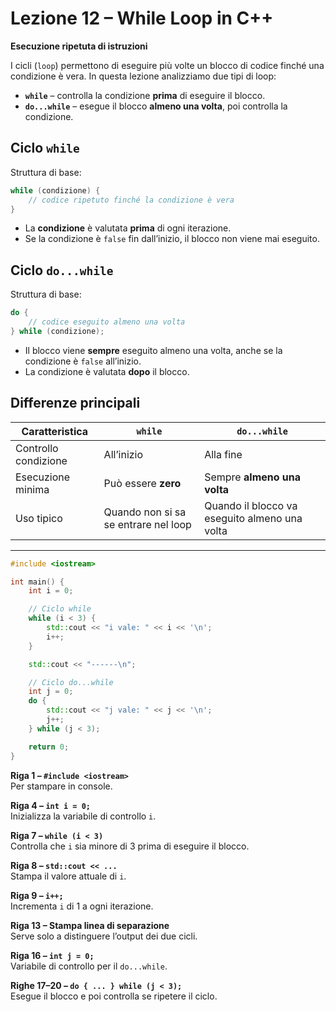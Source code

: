 # Lezione 12 – While Loop in C++

**Esecuzione ripetuta di istruzioni**

I cicli (`loop`) permettono di eseguire più volte un blocco di codice finché una condizione è vera.
In questa lezione analizziamo due tipi di loop:

* **`while`** – controlla la condizione **prima** di eseguire il blocco.
* **`do...while`** – esegue il blocco **almeno una volta**, poi controlla la condizione.

## Ciclo `while`

Struttura di base:

```cpp
while (condizione) {
    // codice ripetuto finché la condizione è vera
}
```

* La **condizione** è valutata **prima** di ogni iterazione.
* Se la condizione è `false` fin dall’inizio, il blocco non viene mai eseguito.

## Ciclo `do...while`

Struttura di base:

```cpp
do {
    // codice eseguito almeno una volta
} while (condizione);
```

* Il blocco viene **sempre** eseguito almeno una volta, anche se la condizione è `false` all’inizio.
* La condizione è valutata **dopo** il blocco.


## Differenze principali

| Caratteristica       | `while`                              | `do...while`                                  |
| -------------------- | ------------------------------------ | --------------------------------------------- |
| Controllo condizione | All’inizio                           | Alla fine                                     |
| Esecuzione minima    | Può essere **zero**                  | Sempre **almeno una volta**                   |
| Uso tipico           | Quando non si sa se entrare nel loop | Quando il blocco va eseguito almeno una volta |

---

```cpp
#include <iostream>

int main() {
    int i = 0;

    // Ciclo while
    while (i < 3) {
        std::cout << "i vale: " << i << '\n';
        i++;
    }

    std::cout << "------\n";

    // Ciclo do...while
    int j = 0;
    do {
        std::cout << "j vale: " << j << '\n';
        j++;
    } while (j < 3);

    return 0;
}
```

**Riga 1 – `#include <iostream>`**  
Per stampare in console.

**Riga 4 – `int i = 0;`**  
Inizializza la variabile di controllo `i`.

**Riga 7 – `while (i < 3)`**  
Controlla che `i` sia minore di 3 prima di eseguire il blocco.

**Riga 8 – `std::cout << ...`**  
Stampa il valore attuale di `i`.

**Riga 9 – `i++;`**  
Incrementa `i` di 1 a ogni iterazione.

**Riga 13 – Stampa linea di separazione**  
Serve solo a distinguere l’output dei due cicli.

**Riga 16 – `int j = 0;`**  
Variabile di controllo per il `do...while`.

**Righe 17–20 – `do { ... } while (j < 3);`**  
Esegue il blocco e poi controlla se ripetere il ciclo.
